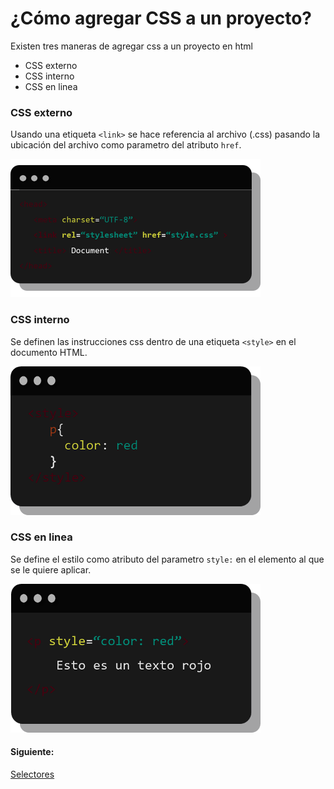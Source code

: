 # ¿Cómo agregar CSS a un proyecto?

Existen tres maneras de agregar css a un proyecto en html 
* CSS externo
* CSS interno
* CSS en linea

### CSS externo 
Usando una etiqueta `<link>` se hace referencia al archivo (.css) pasando la ubicación del archivo como parametro del atributo `href`.

![](../img/cssexterno.png)

### CSS interno
Se definen las instrucciones css dentro de una etiqueta `<style>` en el documento HTML.

![](../img/cssinterno1.png)

### CSS en linea
Se define el estilo como atributo del parametro `style:` en el elemento al que se le quiere aplicar.

![](../img/cssline.png)


#### Siguiente:
  [Selectores](/#)
